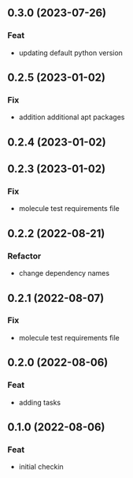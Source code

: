 ## 0.3.0 (2023-07-26)

### Feat

- updating default python version

## 0.2.5 (2023-01-02)

### Fix

- addition additional apt packages

## 0.2.4 (2023-01-02)

## 0.2.3 (2023-01-02)

### Fix

- molecule test requirements file

## 0.2.2 (2022-08-21)

### Refactor

- change dependency names

## 0.2.1 (2022-08-07)

### Fix

- molecule test requirements file

## 0.2.0 (2022-08-06)

### Feat

- adding tasks

## 0.1.0 (2022-08-06)

### Feat

- initial checkin
